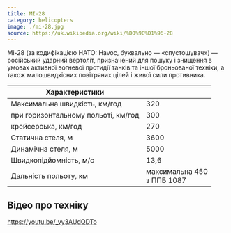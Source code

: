 ```yaml
---
title: МІ-28
category: helicopters
image: ./mi-28.jpg
source: https://uk.wikipedia.org/wiki/%D0%9C%D1%96-28
---
```


Мі-28 (за кодифікацією НАТО: Havoc, буквально — «спустошувач») — російський ударний вертоліт, призначений для пошуку і знищення в умовах активної вогневої протидії танків та іншої броньованої техніки, а також малошвидкісних повітряних цілей і живої сили противника.

| Характеристики                      |                                |
| ----------------------------------- | ------------------------------- |
| Максимальна швидкість, км/год       | 320                             |
| при горизонтальному польоті, км/год | 300                             |
| крейсерська, км/год                 | 270                             |
| Статична стеля, м                   | 3600                            |
| Динамічна стеля, м                  | 5000                            |
| Швидкопідйомність, м/с              | 13,6                            |
| Дальність польоту, км               | максимальна 450 <br/>з ППБ 1087 |

## Відео про техніку

https://youtu.be/_vy3AUdQDTo